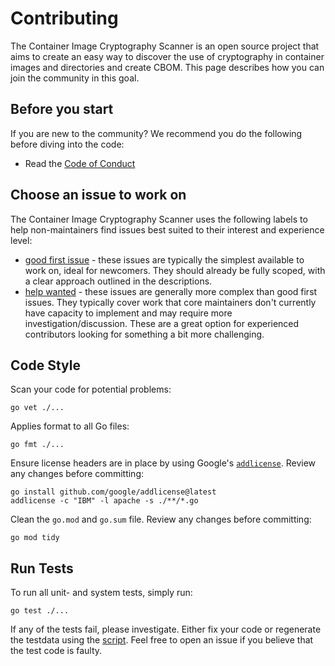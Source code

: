 # Contributing

The Container Image Cryptography Scanner is an open source project that aims to create 
an easy way to discover the use of cryptography in container images and directories and create CBOM. 
This page describes how you can join the community in this goal.

## Before you start

If you are new to the community? We recommend you do the following before diving into the code:

* Read the [Code of Conduct](./CODE_OF_CONDUCT.md)

## Choose an issue to work on
The Container Image Cryptography Scanner uses the following labels to help non-maintainers find issues best suited to their interest and experience level:

* [good first issue](https://github.com/IBM/container-image-cryptography-scanner/issues?q=is%3Aissue+is%3Aopen+label%3A%22good+first+issue%22) - these issues are typically the simplest available to work on, ideal for newcomers. They should already be fully scoped, with a clear approach outlined in the descriptions.
* [help wanted](https://github.com/IBM/container-image-cryptography-scanner/issues?q=is%3Aopen+is%3Aissue+label%3A%22help+wanted%22) - these issues are generally more complex than good first issues. They typically cover work that core maintainers don't currently have capacity to implement and may require more investigation/discussion. These are a great option for experienced contributors looking for something a bit more challenging.

## Code Style

Scan your code for potential problems:
```shell
go vet ./...
```

Applies format to all Go files:
```shell
go fmt ./...
```

Ensure license headers are in place by using Google's [`addlicense`](https://github.com/google/addlicense). Review any changes before committing:
```shell
go install github.com/google/addlicense@latest
addlicense -c "IBM" -l apache -s ./**/*.go
```

Clean the `go.mod` and `go.sum` file. Review any changes before committing:
```shell
go mod tidy
```

## Run Tests

To run all unit- and system tests, simply run:
```shell
go test ./...
```

If any of the tests fail, please investigate. Either fix your code or regenerate the testdata using the [script](./regenerate_test_output.sh). Feel free to open an issue if you believe that the test code is faulty.

